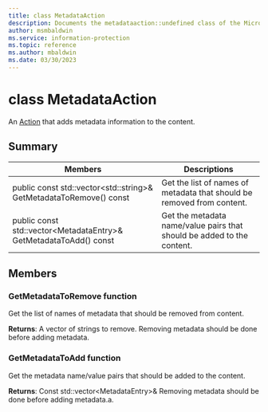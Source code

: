 ```yaml
---
title: class MetadataAction 
description: Documents the metadataaction::undefined class of the Microsoft Information Protection (MIP) SDK.
author: msmbaldwin
ms.service: information-protection
ms.topic: reference
ms.author: mbaldwin
ms.date: 03/30/2023
---
```


# class MetadataAction 
An [Action](class_mip_action.md) that adds metadata information to the content.
  
## Summary
 Members                        | Descriptions                                
--------------------------------|---------------------------------------------
public const std::vector&lt;std::string&gt;& GetMetadataToRemove() const  |  Get the list of names of metadata that should be removed from content.
public const std::vector&lt;MetadataEntry&gt;& GetMetadataToAdd() const  |  Get the metadata name/value pairs that should be added to the content.
  
## Members
  
### GetMetadataToRemove function
Get the list of names of metadata that should be removed from content.

  
**Returns**: A vector of strings to remove. 
Removing metadata should be done before adding metadata.
  
### GetMetadataToAdd function
Get the metadata name/value pairs that should be added to the content.

  
**Returns**: Const std::vector&lt;MetadataEntry&gt;& 
Removing metadata should be done before adding metadata.a.